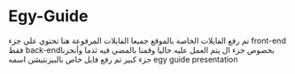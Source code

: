 # Egy-Guide
تم رفع الفايلات الخاصة بالموقع جميعا الفايلات المرفوعة هنا تحتوي علي جزء
front-end فقط 
back-endبخصوص جزء ال 
يتم العمل عليه حاليا وقمنا بالمضي فيه ثدما وأنجزنا جزء كبير 
تم رفع فايل خاص بالبيزنتيشن اسمه egy guide presentation
